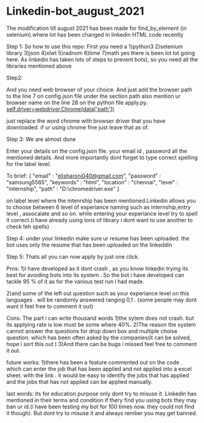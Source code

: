 # Linkedin-bot_august_2021
The modification till august 2021 has been made for find_by_element (in selenium).where lot has been changed in linkedin HTML code recently


Step 1:
So how to use this repo:
First you need a 
1)python3
2)selenium library
3)json
4)xlwt
5)radnom
6)time
7)math
yes there is been lot lot going here. As linkedin has taken lots of steps to prevent bots), so you need all the libraries mentioned above

Step2:

And you need web browser of your choice. And just add the browser path to the line 7 on  config.json file under the section path
also mention ur browser name on the line 28 on the python file apply.py. 
[self.driver=webdriver.Chrome(data['path'])](url)

just replace the word chrome with browser driver that you have downloaded. if ur using chrome fine just leave that as of.

Step 3:
We are almost done

Enter your details on the config.json file. your email id  , password all the mentioned details. And more importantly dont forget to type correct spelling for the label level.

To brief:
{
    "email" : "elisharoni040@gmail.com",
    "password" : "samsung5565",
    "keywords" : "html",
    "location" : "chennai",
    "level" : "internship", 
    "path" : "D:\\chromedriver.exe"
}

on label level where the intenrship has been mentioned.Linkedin allows you to choose between 6 level of experiance naming such as internship,entry level , assocaiate and so on. while entering your experiance level try to spell it correct.(i have already using tons of library i dont want to use another to check teh spells)

Step 4:
under your linkedin make sure ur resume has been uploaded. the bot uses only the resume that has been uploaded on the linkeddin

Step 5:
Thats all you can now apply by just one click.



Pros:
1)i have developed as it dont crash , as you know linkedin trying its best for avoiding bots into its system . So the bot i have developed can tackle 95 % of it as for the various test run i had made.

2)and some of the left out question such as your experiance level on this languages . will be randomly answered ranging 0,1 . (some people may dont want it feel free to comment it out)

Cons:
 The part i can write thousand words
 1)the sytem does not crash. but its applying rate is low must be some where 40%.
 2)The reason the system cannot answer the questions for drop down box and multiple choise question. which has been often asked by the companies(it can be solved, hope i sort this out )
 3)And there can be bugs i missed feel free to comment it out.
 
 future works:
 1)there has been a feature commented out on the code . which can enter the job that has been applied and not applied into a excel sheet. with the link . it would be easy to identify the jobs that has applied and the jobs that has not applied can be applied manually.
 
 last words:
 its for education purpose only dont try to misuse it. Linkedin has mentioned in their terms and condition if thery find you using bots they may ban ur id.(i have been testing my bot for 100 times now. they could not find it though). But dont try to misuse it and always rember you may get banned.
